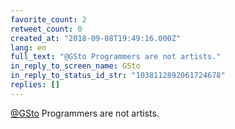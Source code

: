 ```yaml
---
favorite_count: 2
retweet_count: 0
created_at: "2018-09-08T19:49:16.000Z"
lang: en
full_text: "@GSto Programmers are not artists."
in_reply_to_screen_name: GSto
in_reply_to_status_id_str: "1038112892061724678"
replies: []
---
```


[@GSto](https://twitter.com/GSto) Programmers are not artists.
